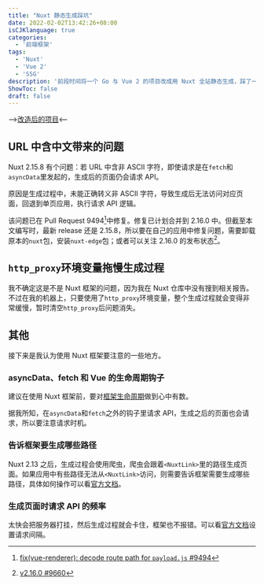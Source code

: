 ```yaml
---
title: "Nuxt 静态生成踩坑"
date: 2022-02-02T13:42:26+08:00
isCJKlanguage: true
categories:
  - '前端框架'
tags:
  - 'Nuxt'
  - 'Vue 2'
  - 'SSG'
description: '前段时间将一个 Go 与 Vue 2 的项目改成用 Nuxt 全站静态生成，踩了一些坑，在这儿总结一下'
ShowToc: false
draft: false
---
```


-->[改造后的项目](https://mathe.nogothere.com)<--

## URL 中含中文带来的问题

Nuxt 2.15.8 有个问题：若 URL 中含非 ASCII 字符，即使请求是在`fetch`和`asyncData`里发起的，生成后的页面仍会请求 API。

原因是生成过程中，未能正确转义非 ASCII 字符，导致生成后无法访问对应页面，回退到单页应用，执行请求 API 逻辑。

该问题已在 Pull Request 9494[^non-ascii-decode]中修复。修复已计划合并到 2.16.0 中。但截至本文编写时，最新 release 还是 2.15.8，所以要在自己的应用中修复问题，需要卸载原本的`nuxt`包，安装`nuxt-edge`包；或者可以关注 2.16.0 的发布状态[^nuxt-2.16.0-pr]。

[^non-ascii-decode]: [fix(vue-renderer): decode route path for `payload.js` #9494](https://github.com/nuxt/nuxt.js/pull/9494)

[^nuxt-2.16.0-pr]: [v2.16.0 #9660](https://github.com/nuxt/nuxt.js/pull/9660)

## `http_proxy`环境变量拖慢生成过程

我不确定这是不是 Nuxt 框架的问题，因为我在 Nuxt 仓库中没有搜到相关报告。不过在我的机器上，只要使用了`http_proxy`环境变量，整个生成过程就会变得非常缓慢，暂时清空`http_proxy`后问题消失。

## 其他

接下来是我认为使用 Nuxt 框架要注意的一些地方。

### asyncData、fetch 和 Vue 的生命周期钩子

建议在使用 Nuxt 框架前，要对[框架生命周期](https://nuxtjs.org/docs/concepts/nuxt-lifecycle)做到心中有数。

据我所知，在`asyncData`和`fetch`之外的钩子里请求 API，生成之后的页面也会请求，所以要注意请求时机。

### 告诉框架要生成哪些路径

Nuxt 2.13 之后，生成过程会使用爬虫，爬虫会跟着`<NuxtLink>`里的路径生成页面。如果应用中有些路径无法从`<NuxtLink>`访问，则需要告诉框架需要生成哪些路径，具体如何操作可以看[官方文档](https://nuxtjs.org/docs/configuration-glossary/configuration-generate#routes)。

### 生成页面时请求 API 的频率

太快会把服务器打挂，然后生成过程就会卡住，框架也不报错。可以看[官方文档](https://nuxtjs.org/docs/configuration-glossary/configuration-generate#interval)设置请求间隔。
